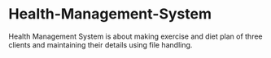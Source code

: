 # Health-Management-System
Health Management System is about making exercise and diet plan of three clients and maintaining their details using file handling.
